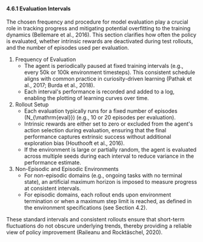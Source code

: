 #### 4.6.1 Evaluation Intervals

The chosen frequency and procedure for model evaluation play a crucial role in tracking progress and mitigating potential overfitting to the training dynamics (Bellemare et al., 2016). This section clarifies how often the policy is evaluated, whether intrinsic rewards are deactivated during test rollouts, and the number of episodes used per evaluation.

1. Frequency of Evaluation
   - The agent is periodically paused at fixed training intervals (e.g., every 50k or 100k environment timesteps). This consistent schedule aligns with common practice in curiosity-driven learning (Pathak et al., 2017; Burda et al., 2018).
   - Each interval's performance is recorded and added to a log, enabling the plotting of learning curves over time.
2. Rollout Setup
   - Each evaluation typically runs for a fixed number of episodes \(N_{\mathrm{eval}}\) (e.g., 10 or 20 episodes per evaluation).
   - Intrinsic rewards are either set to zero or excluded from the agent's action selection during evaluation, ensuring that the final performance captures extrinsic success without additional exploration bias (Houthooft et al., 2016).
   - If the environment is large or partially random, the agent is evaluated across multiple seeds during each interval to reduce variance in the performance estimate.
3. Non-Episodic and Episodic Environments
   - For non-episodic domains (e.g., ongoing tasks with no terminal state), an artificial maximum horizon is imposed to measure progress at consistent intervals.
   - For episodic domains, each rollout ends upon environment termination or when a maximum step limit is reached, as defined in the environment specifications (see Section 4.2).

These standard intervals and consistent rollouts ensure that short-term fluctuations do not obscure underlying trends, thereby providing a reliable view of policy improvement (Raileanu and Rocktäschel, 2020).

